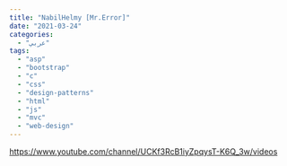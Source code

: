 ```yaml
---
title: "NabilHelmy [Mr.Error]"
date: "2021-03-24"
categories:
  - "عربي"
tags:
  - "asp"
  - "bootstrap"
  - "c"
  - "css"
  - "design-patterns"
  - "html"
  - "js"
  - "mvc"
  - "web-design"
---
```


https://www.youtube.com/channel/UCKf3RcB1iyZpqysT-K6Q_3w/videos
